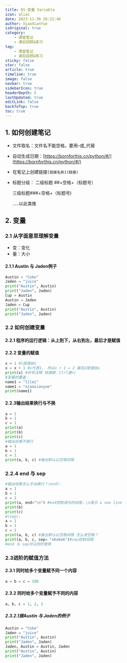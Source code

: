 ```yaml
---
title: 01-变量 Variable
icon: alias
date: 2023-11-30 20:22:40
author: XiaoXianYue
isOriginal: true
category: 
    - 课堂笔记
    - 课后回顾&练习
tag:
    - 课堂笔记
    - 课后回顾&练习
sticky: false
star: false
article: true
timeline: true
image: false
navbar: true
sidebarIcon: true
headerDepth: 5
lastUpdated: true
editLink: false
backToTop: true
toc: true
---
```


## 1. 如何创建笔记

- 文件取名：文件名不能空格，要用–或_代替

- 自动生成日期：[https://bornforthis.cn/python/#/](https://bornforthis.cn/python/#/)

- 在笔记上创建链接`[链接名称](链接)`

- 标题分级： 二级标题 ##+空格+（标题号）

    三级标题###+空格+（标题号)

    …..以此类推

## 2. 变量

### 2.1 从字面意思理解变量

- 变：变化
- 量：大小

#### 2.1.1 Austin 与 Jaden例子

```python
Austin = "Coke"
Jaden = "juice"
print("Austin", Austin)
print("Jaden", Jaden)
Cup = Austin
Austin = Jaden
Jaden = Cup
print("Austin", Austin)
print("Jaden", Jaden)
```

### 2.2  如何创建变量

#### 2.2.1 程序的运行逻辑：从上到下，从右到左，最后才是赋值

#### 2.2.2 变量的赋值

```python
x = 1 #1赋值给x
x = x + 1 #x代表1， 所以x + 1 = 2 最后2赋值给x
print(x) #井号注释 快捷键：Ctrl键+/
#变量的覆盖：
name1 = "lilei"
name1 = "xiaoxianyue"
print(name1)
```

#### 2.2.3输出结果换行与不换

```python
a = 1
b = 1
c = 1
print(a)
print(b)
print(c)
#输出结果不换行
a = 1
b = 1
c = 1
print(a, b, c) #输出默认以空格间隔
```

### 2.2.4 end 与 sep

```python
#输出结果怎么手动换行？(end):
a = 1
b = 1
c = 1
print(a, end="\n") #end控制语句的结尾，\n表示 a new line
print(b)
print(c)
#(sep):
a = 1
b = 1
c = 1
print(a, b, c) #输出默认以空格间隔 怎么改空格？
print(a, b, c, sep= "okokok")#sep控制间隔
#end 与 sep可以同时使用
```



### 2.3进阶的赋值方法

#### 2.3.1 同时给多个变量赋予同一个内容

```python
a = b = c = 100
```



#### 2.3.2 同时给多个变量赋予不同的内容

```python
a, b, c = 1, 2, 3
```

##### 2.3.2.1接Austin 与 Jaden的例子

```python
Austin = "Coke"
Jaden = "juice"
print("Austin", Austin)
print("Jaden", Jaden)
Jaden, Austin = Austin, Jaden
print("Austin", Austin)
print("Jaden", Jaden)
```



















